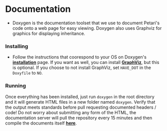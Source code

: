# Documentation

- Doxygen is the documentation toolset that we use to document Petari's code onto a web page for easy viewing. Doxygen also uses Graphviz for graphics for displaying inheritance.

### Installing
- Follow the instructions that coorespond to your OS on Doxygen's **[installation]** page. If you want as well, you can install **[GraphViz]**, but this is optional. If you choose to not install GraphViz, set `HAVE_DOT` in the `Doxyfile` to `NO`.

### Running
Once everything has been installed, just run `doxygen` in the root directory and it will generate HTML files in a new folder named `doxygen`. Verify that the output meets standards before pull requesting documented headers / code! Do not worry about submitting any form of the HTML, the documentation server will pull the repository every 15 minutes and then compile the documents itself **[here]**. 

[installation]: https://doxygen.nl/manual/install.html
[GraphViz]: https://graphviz.org/download/
[here]: http://shibbo.net/smg/docs/Petari/doxygen/